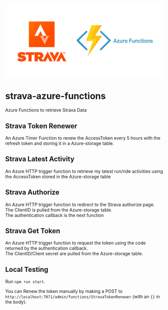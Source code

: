 ![logos](image.png)

# strava-azure-functions

Azure Functions to retrieve Strava Data

## Strava Token Renewer

An Azure Timer Function to renew the AccessToken every 5 hours with the refresh token and storing it in a Azure-storage table.

## Strava Latest Activity

An Azure HTTP trigger function to retrieve my latest run/ride activities using the AccessToken stored in the Azure-storage table

## Strava Authorize

An Azure HTTP trigger function to redirect to the Strava authorize page.  
The ClientID is pulled from the Azure-storage table.  
The authentication callback is the next function

## Strava Get Token

An Azure HTTP trigger function to request the token using the code returned by the authentication callback.  
The ClientID/Client secret are pulled from the Azure-storage table.

## Local Testing

Run `npm run start`.

You can Renew the token manually by making a POST to `http://localhost:7071/admin/functions/StravaTokenRenewer` (with an `{}` in the body).
